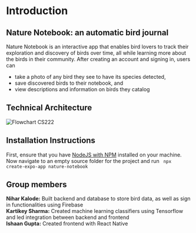 # Introduction
## Nature Notebook: an automatic bird journal
Nature Notebook is an interactive app that enables bird lovers to track their exploration and discovery of birds over time, all while learning more about the birds in their community.
After creating an account and signing in, users can
- take a photo of any bird they see to have its species detected,
- save discovered birds to their notebook, and
- view descriptions and information on birds they catalog

## Technical Architecture
![Flowchart CS222](https://github.com/user-attachments/assets/7bab3bc9-e572-4bf8-8349-34c194e9a8d7)

## Installation Instructions
First, ensure that you have [NodeJS with NPM](https://nodejs.org/en/download) installed on your machine.  
Now navigate to an empty source folder for the project and run ``` npx create-expo-app nature-notebook```

## Group members
**Nihar Kalode:** Built backend and database to store bird data, as well as sign in functionalities using Firebase  
**Kartikey Sharma:** Created machine learning classifiers using Tensorflow and led integration between backend and frontend  
**Ishaan Gupta:** Created frontend with React Native
